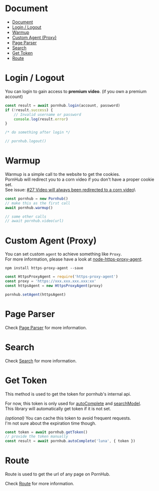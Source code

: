 # Document

- [Document](#document)
- [Login / Logout](#login--logout)
- [Warmup](#warmup)
- [Custom Agent (Proxy)](#custom-agent-proxy)
- [Page Parser](#page-parser)
- [Search](#search)
- [Get Token](#get-token)
- [Route](#route)

# Login / Logout
You can login to gain access to **premium video**. (if you own a premium account)
```js
const result = await pornhub.login(account, password)
if (!result.success) {
    // Invalid username or password
    console.log(result.error)
}

/* do something after login */

// pornhub.logout()
```

# Warmup
Warmup is a simple call to the website to get the cookies.\
PornHub will redirect you to a corn video if you don't have a proper cookie set.\
See issue: [#27 Video will always been redirected to a corn video](https://github.com/pionxzh/Pornhub.js/issues/27)\

```js
const pornhub = new Pornhub()
// make this as the first call
await pornhub.warmup()

// some other calls
// await pornhub.video(url)
```

# Custom Agent (Proxy)
You can set custom `agent` to achieve something like `Proxy`.\
For more information, please have a look at [node-https-proxy-agent](https://github.com/TooTallNate/node-https-proxy-agent).

```
npm install https-proxy-agent --save
```
```js
const HttpsProxyAgent = require('https-proxy-agent')
const proxy = 'https://xxx.xxx.xxx.xxx:xx'
const httpsAgent = new HttpsProxyAgent(proxy)

pornhub.setAgent(httpsAgent)
```

# Page Parser
Check [Page Parser](./Page.md) for more information.

# Search
Check [Search](./Search.md) for more information.

# Get Token
This method is used to get the token for pornhub's internal api.

For now, this token is only used for [autoComplete](./Search.md#autocomplete) and [searchModel](./Search.md#model-search).
\
This library will automatically get token if it is not set.

*(optional)* You can cache this token to avoid frequent requests.\
I'm not sure about the expiration time though.

```js
const token = await pornhub.getToken()
// provide the token manually
const result = await pornhub.autoComplete('luna', { token })
```

# Route
Route is used to get the url of any page on PornHub.

Check [Route](./Route.md) for more information.
